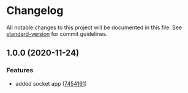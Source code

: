 # Changelog

All notable changes to this project will be documented in this file. See [standard-version](https://github.com/conventional-changelog/standard-version) for commit guidelines.

## 1.0.0 (2020-11-24)


### Features

* added socket app ([7454161](https://github.com/ismetkizgin/socket-io-nodejs/commit/7454161dbb0ee8d22314a65487570b3f4f40cf09))
